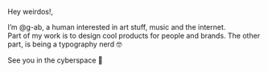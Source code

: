 Hey weirdos!,

I’m @g-ab, a human interested in art stuff, music and the internet.
<br>Part of my work is to design cool products for people and brands.
The other part, is being a typography nerd 🤓

See you in the cyberspace 👋

<!---
g-ab/g-ab is a ✨ special ✨ repository because its `README.md` (this file) appears on your GitHub profile.
You can click the Preview link to take a look at your changes.
--->
